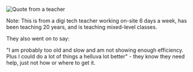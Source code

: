 ![Quote from a teacher](images/ggd-gatherworkshops.020.jpg)

Note:
This is from a digi tech teacher working on-site 6 days a week, has been teaching 20 years, and is teaching mixed-level classes.

They also went on to say:

"I am probably too old and slow and am not showing enough efficiency. Plus I could do a lot of things a helluva lot better" - they know they need help, just not how or where to get it.